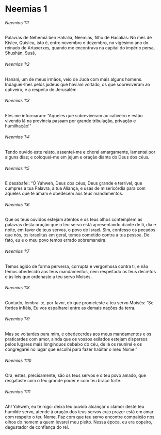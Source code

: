 # Neemias 1

###### Neemias 1:1

Palavras de Nehemiá ben Hahaliá, Neemias, filho de Hacalias: No mês de Kislev, Quisleu, isto é, entre novembro e dezembro, no vigésimo ano do reinado de Artaxerxes, quando me encontrava na capital do império persa, Shushán, Susã,

###### Neemias 1:2

Hanani, um de meus irmãos, veio de Judá com mais alguns homens. Indaguei-lhes pelos judeus que haviam voltado, os que sobreviveram ao cativeiro, e a respeito de Jerusalém.

###### Neemias 1:3

Eles me informaram: “Aqueles que sobreviveram ao cativeiro e estão vivendo lá na província passam por grande tribulação, privação e humilhação!”

###### Neemias 1:4

Tendo ouvido este relato, assentei-me e chorei amargamente, lamentei por alguns dias; e coloquei-me em jejum e oração diante do Deus dos céus.

###### Neemias 1:5

E desabafei: “Ó Yahweh, Deus dos céus, Deus grande e terrível, que cumpres a tua Palavra, a tua Aliança, e usas de misericórdia para com aqueles que te amam e obedecem aos teus mandamentos.

###### Neemias 1:6

Que os teus ouvidos estejam atentos e os teus olhos contemplem as palavras desta oração que o teu servo está apresentando diante de ti, dia e noite, em favor de teus servos, o povo de Israel. Sim, confesso os pecados que nós, os israelitas em geral, temos cometido contra a tua pessoa. De fato, eu e o meu povo temos errado sobremaneira.

###### Neemias 1:7

Temos agido de forma perversa, corrupta e vergonhosa contra ti, e não temos obedecido aos teus mandamentos, nem respeitado os teus decretos e às leis que ordenaste a teu servo Moisés.

###### Neemias 1:8

Contudo, lembra-te, por favor, do que prometeste a teu servo Moisés: “Se fordes infiéis, Eu vos espalharei entre as demais nações da terra.

###### Neemias 1:9

Mas se voltardes para mim, e obedecerdes aos meus mandamentos e os praticardes com amor, ainda que os vossos exilados estejam dispersos pelos lugares mais longínquos debaixo do céu, de lá os reunirei e os congregarei no lugar que escolhi para fazer habitar o meu Nome.”

###### Neemias 1:10

Ora, estes, precisamente, são os teus servos e o teu povo amado, que resgataste com o teu grande poder e com teu braço forte.

###### Neemias 1:11

Ah! Yahweh, eu te rogo: deixa teu ouvido alcançar o clamor deste teu humilde servo, atende à oração dos teus servos cujo prazer está em amar com respeito o teu Nome. Faz com que teu servo encontre compaixão nos olhos do homem a quem levarei meu pleito. Nessa época, eu era copeiro, degustador de confiança do rei.

